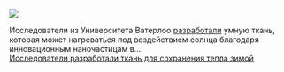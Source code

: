 <!--2025-02-02 09:17:20-->
<div class="yb">
  <div class="rss smaller1 habr"><img src="https://habrastorage.org/getpro/habr/upload_files/43f/b05/66f/43fb0566ff7e5551f17baea6ee90296b.JPG" /><p>Исследователи из Университета Ватерлоо <a href="https://link.springer.com/article/10.1007/s42114-024-00994-4" rel="noopener noreferrer nofollow">разработали</a> умную ткань, которая может нагреваться под воздействием солнца благодаря инновационным наночастицам в... <br><a class="light" href="https://habr.com/ru/news/878732/?utm_source=habrahabr&utm_medium=rss&utm_campaign=878732">Исследователи разработали ткань для сохранения тепла зимой</a></div>
</div>
